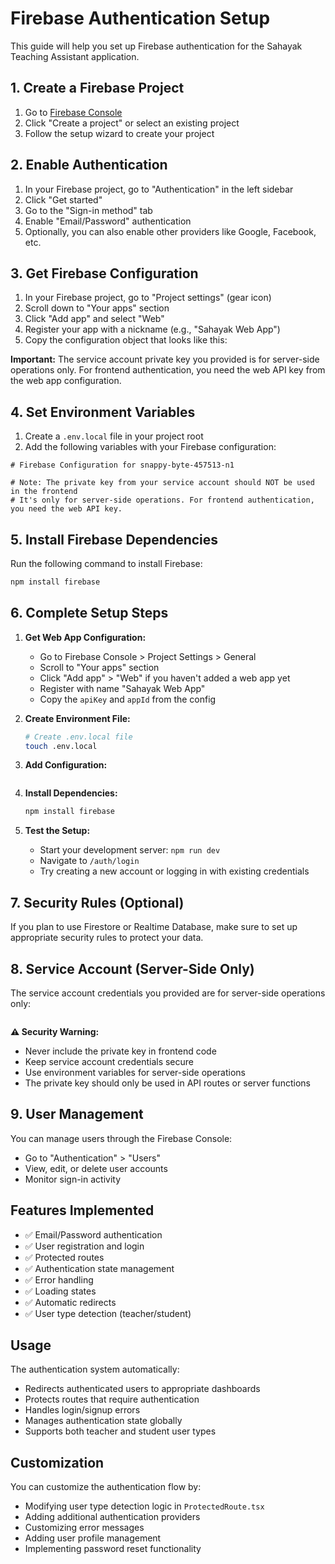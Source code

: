 # Firebase Authentication Setup

This guide will help you set up Firebase authentication for the Sahayak Teaching Assistant application.

## 1. Create a Firebase Project

1. Go to [Firebase Console](https://console.firebase.google.com/)
2. Click "Create a project" or select an existing project
3. Follow the setup wizard to create your project

## 2. Enable Authentication

1. In your Firebase project, go to "Authentication" in the left sidebar
2. Click "Get started"
3. Go to the "Sign-in method" tab
4. Enable "Email/Password" authentication
5. Optionally, you can also enable other providers like Google, Facebook, etc.

## 3. Get Firebase Configuration

1. In your Firebase project, go to "Project settings" (gear icon)
2. Scroll down to "Your apps" section
3. Click "Add app" and select "Web"
4. Register your app with a nickname (e.g., "Sahayak Web App")
5. Copy the configuration object that looks like this:

**Important:** The service account private key you provided is for server-side operations only. For frontend authentication, you need the web API key from the web app configuration.

## 4. Set Environment Variables

1. Create a `.env.local` file in your project root
2. Add the following variables with your Firebase configuration:

```env
# Firebase Configuration for snappy-byte-457513-n1

# Note: The private key from your service account should NOT be used in the frontend
# It's only for server-side operations. For frontend authentication, you need the web API key.
```

## 5. Install Firebase Dependencies

Run the following command to install Firebase:

```bash
npm install firebase
```

## 6. Complete Setup Steps

1. **Get Web App Configuration:**
   - Go to Firebase Console > Project Settings > General
   - Scroll to "Your apps" section
   - Click "Add app" > "Web" if you haven't added a web app yet
   - Register with name "Sahayak Web App"
   - Copy the `apiKey` and `appId` from the config

2. **Create Environment File:**
   ```bash
   # Create .env.local file
   touch .env.local
   ```

3. **Add Configuration:**

   ```

4. **Install Dependencies:**
   ```bash
   npm install firebase
   ```

5. **Test the Setup:**
   - Start your development server: `npm run dev`
   - Navigate to `/auth/login`
   - Try creating a new account or logging in with existing credentials

## 7. Security Rules (Optional)

If you plan to use Firestore or Realtime Database, make sure to set up appropriate security rules to protect your data.

## 8. Service Account (Server-Side Only)

The service account credentials you provided are for server-side operations only:

```json
```

**⚠️ Security Warning:**
- Never include the private key in frontend code
- Keep service account credentials secure
- Use environment variables for server-side operations
- The private key should only be used in API routes or server functions

## 9. User Management

You can manage users through the Firebase Console:
- Go to "Authentication" > "Users"
- View, edit, or delete user accounts
- Monitor sign-in activity

## Features Implemented

- ✅ Email/Password authentication
- ✅ User registration and login
- ✅ Protected routes
- ✅ Authentication state management
- ✅ Error handling
- ✅ Loading states
- ✅ Automatic redirects
- ✅ User type detection (teacher/student)

## Usage

The authentication system automatically:
- Redirects authenticated users to appropriate dashboards
- Protects routes that require authentication
- Handles login/signup errors
- Manages authentication state globally
- Supports both teacher and student user types

## Customization

You can customize the authentication flow by:
- Modifying user type detection logic in `ProtectedRoute.tsx`
- Adding additional authentication providers
- Customizing error messages
- Adding user profile management
- Implementing password reset functionality 
